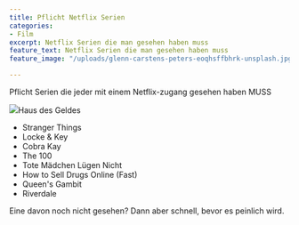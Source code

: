 ```yaml
---
title: Pflicht Netflix Serien
categories:
- Film
excerpt: Netflix Serien die man gesehen haben muss
feature_text: Netflix Serien die man gesehen haben muss
feature_image: "/uploads/glenn-carstens-peters-eoqhsffbhrk-unsplash.jpg"

---
```

Pflicht Serien die jeder mit einem Netflix-zugang gesehen haben MUSS

![](https://www.werstreamt.es/assets/Media/Posters/_resampled/ScaleWidthWyIxMjgwIl0/Haus-des-Geldes.jpg)Haus des Geldes

* Stranger Things
* Locke & Key
* Cobra Kay
* The 100
* Tote Mädchen Lügen Nicht
* How to Sell Drugs Online (Fast)
* Queen's Gambit
* Riverdale

Eine davon noch nicht gesehen? Dann aber schnell, bevor es peinlich wird.
